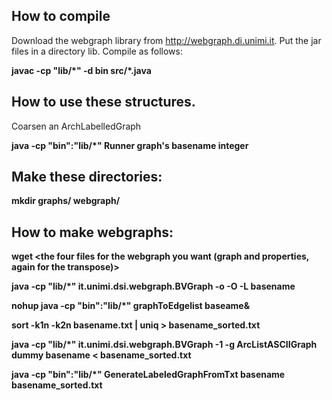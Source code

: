 How to compile
--

Download the webgraph library from http://webgraph.di.unimi.it. Put the jar files in a directory lib. Compile as follows:

**javac -cp "lib/\*" -d bin src/\*.java**


How to use these structures.
----------------------------------------

Coarsen an ArchLabelledGraph

**java -cp "bin":"lib/\*" Runner graph's basename integer**

##

Make these directories:
-------------------------

**mkdir graphs/ webgraph/**

How to make webgraphs:
----------------------

**wget <the four files for the webgraph you want (graph and properties, again for the transpose)>**

**java -cp "lib/*" it.unimi.dsi.webgraph.BVGraph -o -O -L basename**

**nohup java -cp "bin":"lib/*" graphToEdgelist baseame&**

**sort -k1n -k2n basename.txt | uniq > basename_sorted.txt**

**java -cp "lib/\*" it.unimi.dsi.webgraph.BVGraph -1 -g ArcListASCIIGraph dummy basename < basename_sorted.txt**

**java -cp "bin":"lib/\*" GenerateLabeledGraphFromTxt basename basename_sorted.txt**
